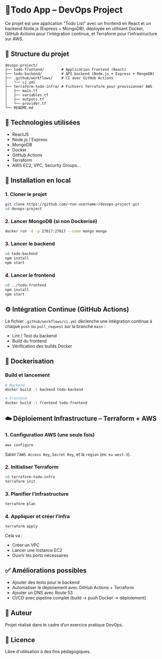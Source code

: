 # 📝Todo App – DevOps Project

Ce projet est une application "Todo List" avec un frontend en React et un backend Node.js (Express + MongoDB), déployée en utilisant Docker, GitHub Actions pour l'intégration continue, et Terraform pour l'infrastructure sur AWS.

## 🧱 Structure du projet

```
devops-project/
├── todo-frontend/        # Application frontend (React)
├── todo-backend/         # API backend (Node.js + Express + MongoDB)
├── .github/workflows/    # CI avec GitHub Actions
│   └── ci.yml
├── terraform-todo-infra/ # Fichiers Terraform pour provisionner AWS
│   ├── main.tf
│   ├── variables.tf
│   ├── outputs.tf
│   └── provider.tf
└── README.md
```

## 🚀 Technologies utilisées

- ReactJS
- Node.js / Express
- MongoDB
- Docker
- GitHub Actions
- Terraform
- AWS EC2, VPC, Security Groups...

## 🔧 Installation en local

### 1. Cloner le projet

```bash
git clone https://github.com/<ton-username>/devops-project.git
cd devops-project
```

### 2. Lancer MongoDB (si non Dockerisé)

```bash
docker run -d -p 27017:27017 --name mongo mongo
```

### 3. Lancer le backend

```bash
cd todo-backend
npm install
npm start
```

### 4. Lancer le frontend

```bash
cd ../todo-frontend
npm install
npm start
```

## ⚙️ Intégration Continue (GitHub Actions)

Le fichier `.github/workflows/ci.yml` déclenche une intégration continue à chaque `push` ou `pull_request` sur la branche `main` :

- Lint / Test du backend
- Build du frontend
- Vérification des builds Docker

## 🐳 Dockerisation

### Build et lancement

```bash
# Backend
docker build -t backend todo-backend

# Frontend
docker build -t frontend todo-frontend
```

## ☁️ Déploiement Infrastructure – Terraform + AWS

### 1. Configuration AWS (une seule fois)

```bash
aws configure
```

Saisir l’`AWS Access Key`, `Secret Key`, et la `région` (ex: `eu-west-3`).

### 2. Initialiser Terraform

```bash
cd terraform-todo-infra
terraform init
```

### 3. Planifier l’infrastructure

```bash
terraform plan
```

### 4. Appliquer et créer l’infra

```bash
terraform apply
```

Cela va :
- Créer un VPC
- Lancer une instance EC2
- Ouvrir les ports nécessaires

## ✅ Améliorations possibles

- Ajouter des tests pour le backend
- Automatiser le déploiement avec GitHub Actions + Terraform
- Ajouter un DNS avec Route 53
- CI/CD avec pipeline complet (build → push Docker → déploiement)

## 👤 Auteur

Projet réalisé dans le cadre d’un exercice pratique DevOps.

## 📄 Licence

Libre d'utilisation à des fins pédagogiques.
